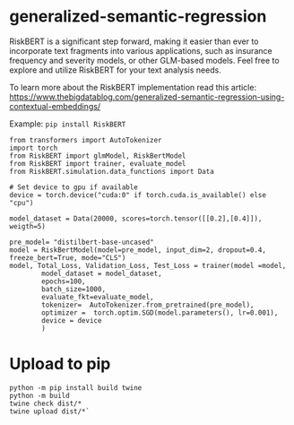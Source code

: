 # generalized-semantic-regression
RiskBERT is a significant step forward, making it easier than ever to incorporate text fragments into various applications, such as insurance frequency and severity models, or other GLM-based models. Feel free to explore and utilize RiskBERT for your text analysis needs.

To learn more about the RiskBERT implementation read this article: https://www.thebigdatablog.com/generalized-semantic-regression-using-contextual-embeddings/

Example: 
`pip install RiskBERT`

```
from transformers import AutoTokenizer
import torch
from RiskBERT import glmModel, RiskBertModel
from RiskBERT import trainer, evaluate_model
from RiskBERT.simulation.data_functions import Data

# Set device to gpu if available
device = torch.device("cuda:0" if torch.cuda.is_available() else "cpu")

model_dataset = Data(20000, scores=torch.tensor([[0.2],[0.4]]), weigth=5)

pre_model= "distilbert-base-uncased"
model = RiskBertModel(model=pre_model, input_dim=2, dropout=0.4, freeze_bert=True, mode="CLS")
model, Total_Loss, Validation_Loss, Test_Loss = trainer(model =model, 
        model_dataset = model_dataset, 
        epochs=100,
        batch_size=1000,
        evaluate_fkt=evaluate_model,
        tokenizer=  AutoTokenizer.from_pretrained(pre_model), 
        optimizer =  torch.optim.SGD(model.parameters(), lr=0.001),
        device = device
        )
```

# Upload to pip
```
python -m pip install build twine
python -m build
twine check dist/*
twine upload dist/*`
````

